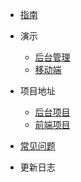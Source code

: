 * [指南](/guide/)
* 演示
  * [后台管理](http://report.xianzhilou.com:9527)
  * [移动端](http://www.macrozheng.com/app/index.html)

* 项目地址
  * [后台项目](http://ipad.xianzhiloushop.com:8899/summary/wechat_server.git)
  * [前端项目](http://ipad.xianzhiloushop.com:8899/summary/wechat_client.git)
  
* [常见问题](/problem/)

* 更新日志